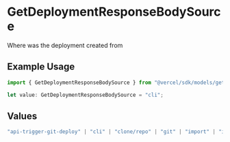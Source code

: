 # GetDeploymentResponseBodySource

Where was the deployment created from

## Example Usage

```typescript
import { GetDeploymentResponseBodySource } from "@vercel/sdk/models/getdeploymentop.js";

let value: GetDeploymentResponseBodySource = "cli";
```

## Values

```typescript
"api-trigger-git-deploy" | "cli" | "clone/repo" | "git" | "import" | "import/repo" | "redeploy" | "v0-web"
```